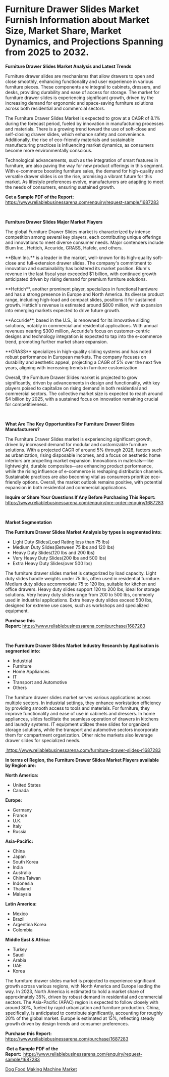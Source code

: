 <p><h1>Furniture Drawer Slides Market Furnish Information about Market Size, Market Share, Market Dynamics, and Projections Spanning from 2025 to 2032.</h1></p><p><strong>Furniture Drawer Slides Market Analysis and Latest Trends</strong></p>
<p><p>Furniture drawer slides are mechanisms that allow drawers to open and close smoothly, enhancing functionality and user experience in various furniture pieces. These components are integral to cabinets, dressers, and desks, providing durability and ease of access for storage. The market for furniture drawer slides is experiencing significant growth, driven by the increasing demand for ergonomic and space-saving furniture solutions across both residential and commercial sectors.</p><p>The Furniture Drawer Slides Market is expected to grow at a CAGR of 8.1% during the forecast period, fueled by innovation in manufacturing processes and materials. There is a growing trend toward the use of soft-close and self-closing drawer slides, which enhance safety and convenience. Additionally, the rise of eco-friendly materials and sustainable manufacturing practices is influencing market dynamics, as consumers become more environmentally conscious.</p><p>Technological advancements, such as the integration of smart features in furniture, are also paving the way for new product offerings in this segment. With e-commerce boosting furniture sales, the demand for high-quality and versatile drawer slides is on the rise, promising a vibrant future for this market. As lifestyle preferences evolve, manufacturers are adapting to meet the needs of consumers, ensuring sustained growth.</p></p>
<p><strong>Get a Sample PDF of the Report:&nbsp;</strong> <a href="https://www.reliablebusinessarena.com/enquiry/request-sample/1687283?utm_campaign=3010&utm_medium=2&utm_source=Github&utm_content=ia&utm_term=10042025&utm_id=furniture-drawer-slides">https://www.reliablebusinessarena.com/enquiry/request-sample/1687283</a></p>
<p>&nbsp;</p>
<p><strong>Furniture Drawer Slides Major Market Players</strong></p>
<p><p>The global Furniture Drawer Slides market is characterized by intense competition among several key players, each contributing unique offerings and innovations to meet diverse consumer needs. Major contenders include Blum Inc., Hettich, Accuride, GRASS, Hafele, and others.</p><p>**Blum Inc.** is a leader in the market, well-known for its high-quality soft-close and full-extension drawer slides. The company's commitment to innovation and sustainability has bolstered its market position. Blum's revenue in the last fiscal year exceeded $1 billion, with continued growth anticipated driven by rising demand for premium furniture solutions.</p><p>**Hettich**, another prominent player, specializes in functional hardware and has a strong presence in Europe and North America. Its diverse product range, including high-load and compact slides, positions it for sustained growth. Hettich's revenue is estimated around $800 million, with expansion into emerging markets expected to drive future growth.</p><p>**Accuride**, based in the U.S., is renowned for its innovative sliding solutions, notably in commercial and residential applications. With annual revenues nearing $300 million, Accuride's focus on customer-centric designs and technology integration is expected to tap into the e-commerce trend, promoting further market share expansion.</p><p>**GRASS** specializes in high-quality sliding systems and has noted robust performance in European markets. The company focuses on durability and aesthetic appeal, projecting a CAGR of 5% over the next five years, aligning with increasing trends in furniture customization.</p><p>Overall, the Furniture Drawer Slides market is projected to grow significantly, driven by advancements in design and functionality, with key players poised to capitalize on rising demand in both residential and commercial sectors. The collective market size is expected to reach around $4 billion by 2025, with a sustained focus on innovation remaining crucial for competitiveness.</p></p>
<p>&nbsp;</p>
<p><strong>What Are The Key Opportunities For Furniture Drawer Slides Manufacturers?</strong></p>
<p><p>The Furniture Drawer Slides market is experiencing significant growth, driven by increased demand for modular and customizable furniture solutions. With a projected CAGR of around 5% through 2028, factors such as urbanization, rising disposable incomes, and a focus on aesthetic home interiors are propelling market expansion. Innovations in materials—like lightweight, durable composites—are enhancing product performance, while the rising influence of e-commerce is reshaping distribution channels. Sustainable practices are also becoming vital as consumers prioritize eco-friendly options. Overall, the market outlook remains positive, with potential expansion in both residential and commercial applications.</p></p>
<p><strong>Inquire or Share Your Questions If Any Before Purchasing This Report:</strong> <a href="https://www.reliablebusinessarena.com/enquiry/pre-order-enquiry/1687283?utm_campaign=3010&utm_medium=2&utm_source=Github&utm_content=ia&utm_term=10042025&utm_id=furniture-drawer-slides">https://www.reliablebusinessarena.com/enquiry/pre-order-enquiry/1687283</a></p>
<p>&nbsp;</p>
<p><strong>Market Segmentation</strong></p>
<p><strong>The Furniture Drawer Slides Market Analysis by types is segmented into:</strong></p>
<p><ul><li>Light Duty Slides(Load Rating less than 75 lbs)</li><li>Medium Duty Slides(Between 75 lbs and 120 lbs)</li><li>Heavy Duty Slides(120 lbs and 200 lbs)</li><li>Very Heavy Duty Slides(200 lbs and 500 lbs)</li><li>Extra Heavy Duty Slides(over 500 lbs)</li></ul></p>
<p><p>The furniture drawer slides market is categorized by load capacity. Light duty slides handle weights under 75 lbs, often used in residential furniture. Medium duty slides accommodate 75 to 120 lbs, suitable for kitchen and office drawers. Heavy duty slides support 120 to 200 lbs, ideal for storage solutions. Very heavy duty slides range from 200 to 500 lbs, commonly used in industrial applications. Extra heavy duty slides exceed 500 lbs, designed for extreme use cases, such as workshops and specialized equipment.</p></p>
<p><strong>Purchase this Report:&nbsp;</strong><a href="https://www.reliablebusinessarena.com/purchase/1687283?utm_campaign=3010&utm_medium=2&utm_source=Github&utm_content=ia&utm_term=10042025&utm_id=furniture-drawer-slides">https://www.reliablebusinessarena.com/purchase/1687283</a></p>
<p>&nbsp;</p>
<p><strong>The Furniture Drawer Slides Market Industry Research by Application is segmented into:</strong></p>
<p><ul><li>Industrial</li><li>Furniture</li><li>Home Appliances</li><li>IT</li><li>Transport and Automotive</li><li>Others</li></ul></p>
<p><p>The furniture drawer slides market serves various applications across multiple sectors. In industrial settings, they enhance workstation efficiency by providing smooth access to tools and materials. For furniture, they improve functionality and ease of use in cabinets and dressers. In home appliances, slides facilitate the seamless operation of drawers in kitchens and laundry systems. IT equipment utilizes these slides for organized storage solutions, while the transport and automotive sectors incorporate them for compartment organization. Other niche markets also leverage drawer slides for specialized needs.</p></p>
<p><a href="https://www.reliablebusinessarena.com/furniture-drawer-slides-r1687283?utm_campaign=3010&utm_medium=2&utm_source=Github&utm_content=ia&utm_term=10042025&utm_id=furniture-drawer-slides">&nbsp;https://www.reliablebusinessarena.com/furniture-drawer-slides-r1687283</a></p>
<p><strong>In terms of Region, the Furniture Drawer Slides Market Players available by Region are:</strong></p>
<p>
    <p> <strong> North America: </strong>
        <ul>
            <li>United States</li>
            <li>Canada</li>
        </ul>
        </p> 
    <p> <strong> Europe: </strong>
        <ul>
            <li>Germany</li>
            <li>France</li>
            <li>U.K.</li>
            <li>Italy</li>
            <li>Russia</li>
        </ul>
        </p> 
    <p> <strong> Asia-Pacific: </strong>
        <ul>
            <li>China</li>
            <li>Japan</li>
            <li>South Korea</li>
            <li>India</li>
            <li>Australia</li>
            <li>China Taiwan</li>
            <li>Indonesia</li>
            <li>Thailand</li>
            <li>Malaysia</li>
        </ul>
        </p> 
    <p> <strong> Latin America: </strong>
        <ul>
            <li>Mexico</li>
            <li>Brazil</li>
            <li>Argentina Korea</li>
            <li>Colombia</li>
        </ul>
        </p> 
    <p> <strong> Middle East & Africa: </strong>
        <ul>
            <li>Turkey</li>
            <li>Saudi</li>
            <li>Arabia</li>
            <li>UAE</li>
            <li>Korea</li>
        </ul>
    </p>
    </p>
<p><p>The furniture drawer slides market is projected to experience significant growth across various regions, with North America and Europe leading the way. In 2023, North America is estimated to hold a market share of approximately 35%, driven by robust demand in residential and commercial sectors. The Asia-Pacific (APAC) region is expected to follow closely with around 30%, fueled by rapid urbanization and furniture production. China, specifically, is anticipated to contribute significantly, accounting for roughly 20% of the global market. Europe is estimated at 15%, reflecting steady growth driven by design trends and consumer preferences.</p></p>
<p><strong>Purchase this Report: </strong><a href="https://www.reliablebusinessarena.com/purchase/1687283?utm_campaign=3010&utm_medium=2&utm_source=Github&utm_content=ia&utm_term=10042025&utm_id=furniture-drawer-slides">https://www.reliablebusinessarena.com/purchase/1687283</a></p>
<p>&nbsp;<strong>Get a Sample PDF of the Report:&nbsp;&nbsp;</strong><a href="https://www.reliablebusinessarena.com/enquiry/request-sample/1687283?utm_campaign=3010&utm_medium=2&utm_source=Github&utm_content=ia&utm_term=10042025&utm_id=furniture-drawer-slides">https://www.reliablebusinessarena.com/enquiry/request-sample/1687283</a></p>
<p><strong></strong></p>
<p><p><a href="https://github.com/BryceTownsendr/Market-Research-Report-List-7/blob/main/dog-food-making-machine-market.md?utm_campaign=3010&utm_medium=2&utm_source=Github&utm_content=ia&utm_term=10042025&utm_id=furniture-drawer-slides">Dog Food Making Machine Market</a></p></p>